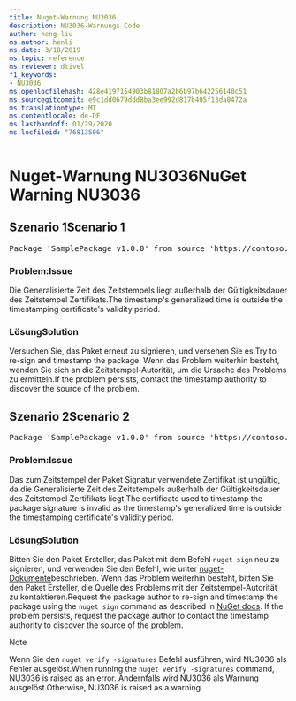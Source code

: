 ```yaml
---
title: Nuget-Warnung NU3036
description: NU3036-Warnungs Code
author: heng-liu
ms.author: henli
ms.date: 3/18/2019
ms.topic: reference
ms.reviewer: dtivel
f1_keywords:
- NU3036
ms.openlocfilehash: 428e4197154903b81807a2b6b97b642256140c51
ms.sourcegitcommit: e9c1dd0679ddd8ba3ee992d817b405f13da0472a
ms.translationtype: MT
ms.contentlocale: de-DE
ms.lasthandoff: 01/29/2020
ms.locfileid: "76813506"
---
```

# <a name="nuget-warning-nu3036"></a><span data-ttu-id="09fe3-103">Nuget-Warnung NU3036</span><span class="sxs-lookup"><span data-stu-id="09fe3-103">NuGet Warning NU3036</span></span>

## <a name="scenario-1"></a><span data-ttu-id="09fe3-104">Szenario 1</span><span class="sxs-lookup"><span data-stu-id="09fe3-104">Scenario 1</span></span>

<pre>Package 'SamplePackage v1.0.0' from source 'https://contoso.com/index.json': The timestamp's generalized time is outside the timestamping certificate's validity period.</pre>

### <a name="issue"></a><span data-ttu-id="09fe3-105">Problem:</span><span class="sxs-lookup"><span data-stu-id="09fe3-105">Issue</span></span>

<span data-ttu-id="09fe3-106">Die Generalisierte Zeit des Zeitstempels liegt außerhalb der Gültigkeitsdauer des Zeitstempel Zertifikats.</span><span class="sxs-lookup"><span data-stu-id="09fe3-106">The timestamp's generalized time is outside the timestamping certificate's validity period.</span></span>


### <a name="solution"></a><span data-ttu-id="09fe3-107">Lösung</span><span class="sxs-lookup"><span data-stu-id="09fe3-107">Solution</span></span>

<span data-ttu-id="09fe3-108">Versuchen Sie, das Paket erneut zu signieren, und versehen Sie es.</span><span class="sxs-lookup"><span data-stu-id="09fe3-108">Try to re-sign and timestamp the package.</span></span> <span data-ttu-id="09fe3-109">Wenn das Problem weiterhin besteht, wenden Sie sich an die Zeitstempel-Autorität, um die Ursache des Problems zu ermitteln.</span><span class="sxs-lookup"><span data-stu-id="09fe3-109">If the problem persists, contact the timestamp authority to discover the source of the problem.</span></span>



## <a name="scenario-2"></a><span data-ttu-id="09fe3-110">Szenario 2</span><span class="sxs-lookup"><span data-stu-id="09fe3-110">Scenario 2</span></span>

<pre>Package 'SamplePackage v1.0.0' from source 'https://contoso.com/index.json': The primary signature's timestamp's generalized time is outside the timestamping certificate's validity period.</pre>

### <a name="issue"></a><span data-ttu-id="09fe3-111">Problem:</span><span class="sxs-lookup"><span data-stu-id="09fe3-111">Issue</span></span>

<span data-ttu-id="09fe3-112">Das zum Zeitstempel der Paket Signatur verwendete Zertifikat ist ungültig, da die Generalisierte Zeit des Zeitstempels außerhalb der Gültigkeitsdauer des Zeitstempel Zertifikats liegt.</span><span class="sxs-lookup"><span data-stu-id="09fe3-112">The certificate used to timestamp the package signature is invalid as the timestamp's generalized time is outside the timestamping certificate's validity period.</span></span>


### <a name="solution"></a><span data-ttu-id="09fe3-113">Lösung</span><span class="sxs-lookup"><span data-stu-id="09fe3-113">Solution</span></span>

<span data-ttu-id="09fe3-114">Bitten Sie den Paket Ersteller, das Paket mit dem Befehl `nuget sign` neu zu signieren, und verwenden Sie den Befehl, wie unter [nuget-Dokumente](../../create-packages/sign-a-package.md)beschrieben. Wenn das Problem weiterhin besteht, bitten Sie den Paket Ersteller, die Quelle des Problems mit der Zeitstempel-Autorität zu kontaktieren.</span><span class="sxs-lookup"><span data-stu-id="09fe3-114">Request the package author to re-sign and timestamp the package using the `nuget sign` command as described in [NuGet docs](../../create-packages/sign-a-package.md). If the problem persists, request the package author to contact the timestamp authority to discover the source of the problem.</span></span>


> [!Note]
> <span data-ttu-id="09fe3-115">Wenn Sie den `nuget verify -signatures` Befehl ausführen, wird NU3036 als Fehler ausgelöst.</span><span class="sxs-lookup"><span data-stu-id="09fe3-115">When running the `nuget verify -signatures` command, NU3036 is raised as an error.</span></span> <span data-ttu-id="09fe3-116">Andernfalls wird NU3036 als Warnung ausgelöst.</span><span class="sxs-lookup"><span data-stu-id="09fe3-116">Otherwise, NU3036 is raised as a warning.</span></span>
